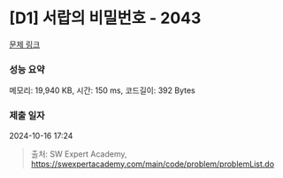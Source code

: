 # [D1] 서랍의 비밀번호 - 2043 

[문제 링크](https://swexpertacademy.com/main/code/problem/problemDetail.do?contestProbId=AV5QJ_8KAx8DFAUq) 

### 성능 요약

메모리: 19,940 KB, 시간: 150 ms, 코드길이: 392 Bytes

### 제출 일자

2024-10-16 17:24



> 출처: SW Expert Academy, https://swexpertacademy.com/main/code/problem/problemList.do